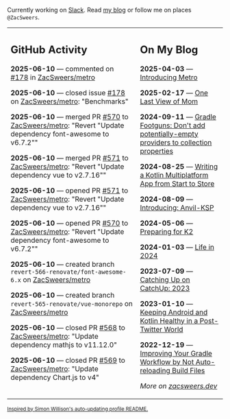 Currently working on [Slack](https://slack.com/). Read [my blog](https://zacsweers.dev/) or follow me on places `@ZacSweers`.

<table><tr><td valign="top" width="60%">

## GitHub Activity
<!-- githubActivity starts -->
**2025-06-10** — commented on [#178](https://github.com/ZacSweers/metro/issues/178#issuecomment-2960563579) in [ZacSweers/metro](https://github.com/ZacSweers/metro)

**2025-06-10** — closed issue [#178](https://github.com/ZacSweers/metro/issues/178) on [ZacSweers/metro](https://github.com/ZacSweers/metro): "Benchmarks"

**2025-06-10** — merged PR [#570](https://github.com/ZacSweers/metro/pull/570) to [ZacSweers/metro](https://github.com/ZacSweers/metro): "Revert "Update dependency font-awesome to v6.7.2""

**2025-06-10** — merged PR [#571](https://github.com/ZacSweers/metro/pull/571) to [ZacSweers/metro](https://github.com/ZacSweers/metro): "Revert "Update dependency vue to v2.7.16""

**2025-06-10** — opened PR [#571](https://github.com/ZacSweers/metro/pull/571) to [ZacSweers/metro](https://github.com/ZacSweers/metro): "Revert "Update dependency vue to v2.7.16""

**2025-06-10** — opened PR [#570](https://github.com/ZacSweers/metro/pull/570) to [ZacSweers/metro](https://github.com/ZacSweers/metro): "Revert "Update dependency font-awesome to v6.7.2""

**2025-06-10** — created branch `revert-566-renovate/font-awesome-6.x` on [ZacSweers/metro](https://github.com/ZacSweers/metro)

**2025-06-10** — created branch `revert-565-renovate/vue-monorepo` on [ZacSweers/metro](https://github.com/ZacSweers/metro)

**2025-06-10** — closed PR [#568](https://github.com/ZacSweers/metro/pull/568) to [ZacSweers/metro](https://github.com/ZacSweers/metro): "Update dependency mathjs to v11.12.0"

**2025-06-10** — closed PR [#569](https://github.com/ZacSweers/metro/pull/569) to [ZacSweers/metro](https://github.com/ZacSweers/metro): "Update dependency Chart.js to v4"
<!-- githubActivity ends -->
</td><td valign="top" width="40%">

## On My Blog
<!-- blog starts -->
**2025-04-03** — [Introducing Metro](https://www.zacsweers.dev/introducing-metro/)

**2025-02-17** — [One Last View of Mom](https://www.zacsweers.dev/one-last-view-of-mom/)

**2024-09-11** — [Gradle Footguns: Don't add potentially-empty providers to collection properties](https://www.zacsweers.dev/gradle-footgun-adding-empty-providers-to-collection-properties/)

**2024-08-25** — [Writing a Kotlin Multiplatform App from Start to Store](https://www.zacsweers.dev/writing-a-kotlin-multiplatform-app-from-start-to-store/)

**2024-08-09** — [Introducing: Anvil-KSP](https://www.zacsweers.dev/introducing-anvil-ksp/)

**2024-05-06** — [Preparing for K2](https://www.zacsweers.dev/preparing-for-k2/)

**2024-01-03** — [Life in 2024](https://www.zacsweers.dev/life-in-2024/)

**2023-07-09** — [Catching Up on CatchUp: 2023](https://www.zacsweers.dev/catching-up-on-catchup-2023/)

**2023-01-10** — [Keeping Android and Kotlin Healthy in a Post-Twitter World](https://www.zacsweers.dev/keeping-android-healthy/)

**2022-12-19** — [Improving Your Gradle Workflow by Not Auto-reloading Build Files](https://www.zacsweers.dev/improving-your-workflow-by-not-auto-reloading-build-files/)
<!-- blog ends -->
_More on [zacsweers.dev](https://zacsweers.dev/)_
</td></tr></table>

<sub><a href="https://simonwillison.net/2020/Jul/10/self-updating-profile-readme/">Inspired by Simon Willison's auto-updating profile README.</a></sub>